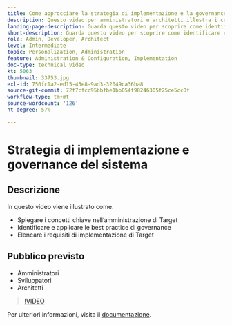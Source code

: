 ```yaml
---
title: Come approcciare la strategia di implementazione e la governance del sistema
description: Questo video per amministratori e architetti illustra i concetti chiave per l’amministrazione e l’implementazione di Adobe Target. Guarda questo video per scoprire come identificare e applicare le best practice per la governance ed elencare i requisiti di implementazione di Target.
landing-page-description: Guarda questo video per scoprire come identificare e applicare le best practice per la governance ed elencare i requisiti di implementazione di Target.
short-description: Guarda questo video per scoprire come identificare e applicare le best practice per la governance ed elencare i requisiti di implementazione di Target.
role: Admin, Developer, Architect
level: Intermediate
topic: Personalization, Administration
feature: Administration & Configuration, Implementation
doc-type: technical video
kt: 5063
thumbnail: 33753.jpg
exl-id: 750fc1a2-ed15-45e8-9ad3-32049ca36ba8
source-git-commit: 72f7cfcc95bbfbe1bb054f98246305f25ce5cc0f
workflow-type: tm+mt
source-wordcount: '126'
ht-degree: 57%

---
```


# Strategia di implementazione e governance del sistema

## Descrizione

In questo video viene illustrato come:

* Spiegare i concetti chiave nell’amministrazione di Target
* Identificare e applicare le best practice di governance
* Elencare i requisiti di implementazione di Target

## Pubblico previsto

* Amministratori
* Sviluppatori
* Architetti

>[!VIDEO](https://video.tv.adobe.com/v/33753/?quality=12)

Per ulteriori informazioni, visita il [documentazione](https://experienceleague.adobe.com/docs/target/using/administer/administrating-target.html?lang=en).
